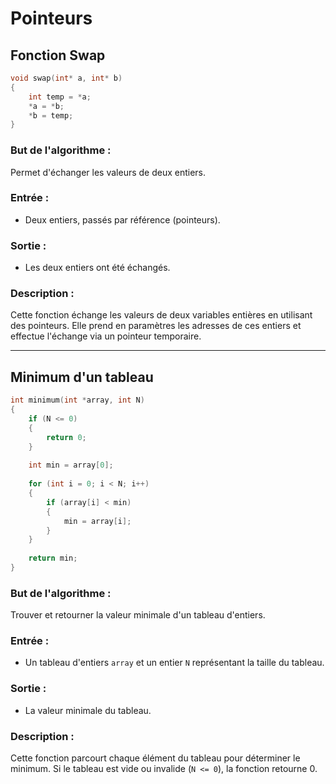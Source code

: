 # Pointeurs

## Fonction Swap

```c
void swap(int* a, int* b)
{
    int temp = *a;
    *a = *b;
    *b = temp;
}
```

### **But de l'algorithme** :
Permet d'échanger les valeurs de deux entiers.

### **Entrée** :
- Deux entiers, passés par référence (pointeurs).

### **Sortie** :
- Les deux entiers ont été échangés.

### **Description** :
Cette fonction échange les valeurs de deux variables entières en utilisant des pointeurs. Elle prend en paramètres les adresses de ces entiers et effectue l'échange via un pointeur temporaire.

---

## Minimum d'un tableau

```c
int minimum(int *array, int N)
{
    if (N <= 0)
    {
        return 0;    
    }
    
    int min = array[0];
    
    for (int i = 0; i < N; i++)
    {
        if (array[i] < min)
        {
            min = array[i];
        }
    }
    
    return min;
}
```

### **But de l'algorithme** :
Trouver et retourner la valeur minimale d'un tableau d'entiers.

### **Entrée** :
- Un tableau d'entiers `array` et un entier `N` représentant la taille du tableau.

### **Sortie** :
- La valeur minimale du tableau.

### **Description** :
Cette fonction parcourt chaque élément du tableau pour déterminer le minimum. Si le tableau est vide ou invalide (`N <= 0`), la fonction retourne 0.